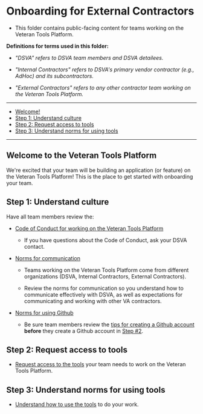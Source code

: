# Onboarding for External Contractors

* This folder contains public-facing content for teams working on the Veteran Tools Platform.

**Definitions for terms used in this folder:**

* *"DSVA" refers to DSVA team members and DSVA detailees.*

* *"Internal Contractors" refers to DSVA's primary vendor contractor (e.g., AdHoc) and its subcontractors.*

* *"External Contractors" refers to any other contractor team working on the Veteran Tools Platform.*

<hr>

* [Welcome!](#welcome-to-the-veteran-tools-platform)
* [Step 1: Understand culture](#step-1-understand-culture)
* [Step 2: Request access to tools](#step-2-request-access-to-tools)
* [Step 3: Understand norms for using tools](#step-3-understand-norms-for-using-tools)

<hr>

## Welcome to the Veteran Tools Platform

We're excited that your team will be building an application (or feature) on the Veteran Tools Platform! This is the place to get started with onboarding your team.

## Step 1: Understand culture

Have all team members review the:

* [Code of Conduct for working on the Veteran Tools Platform](../code-of-conduct.md)

  * If you have questions about the Code of Conduct, ask your DSVA contact.

* [Norms for communication](../Norms/communication.md)

  * Teams working on the Veteran Tools Platform come from different organizations (DSVA, Internal Contractors, External Contractors).

  * Review the norms for communication so you understand how to communicate effectively with DSVA, as well as expectations for communicating and working with other VA contractors.


* [Norms for using Github](../norms-github)

  * Be sure team members review the [tips for creating a Github account](../Norms/Github/README.md#tips-for-creating-a-github-account) **before** they create a Github account in [Step #2](#step-2-request-access-to-tools).


## Step 2: Request access to tools

* [Request access to the tools](request-access-to-tools.md) your team needs to work on the Veteran Tools Platform.


## Step 3: Understand norms for using tools

* [Understand how to use the tools](../Norms/tools.md) to do your work.
